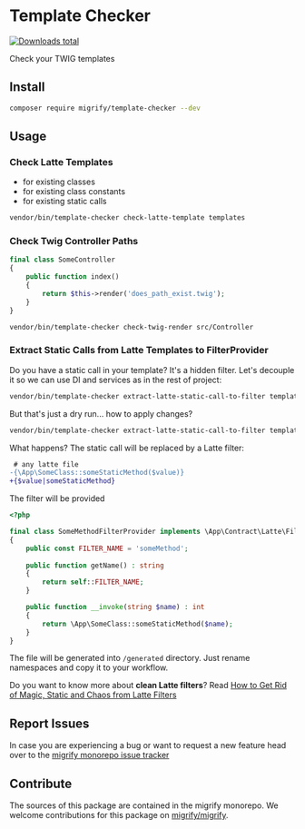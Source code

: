 # Template Checker

[![Downloads total](https://img.shields.io/packagist/dt/migrify/template-checker.svg?style=flat-square)](https://packagist.org/packages/migrify/template-checker/stats)

Check your TWIG templates

## Install

```bash
composer require migrify/template-checker --dev
```

## Usage

### Check Latte Templates

- for existing classes
- for existing class constants
- for existing static calls

```bash
vendor/bin/template-checker check-latte-template templates 
```

### Check Twig Controller Paths

```php
final class SomeController
{
    public function index()
    {
        return $this->render('does_path_exist.twig');
    }
}
```

```bash
vendor/bin/template-checker check-twig-render src/Controller 
```

### Extract Static Calls from Latte Templates to FilterProvider

Do you have a static call in your template? It's a hidden filter. Let's decouple it so we can use DI and services as in the rest of project:

```bash
vendor/bin/template-checker extract-latte-static-call-to-filter templates
```

But that's just a dry run... how to apply changes?

```bash 
vendor/bin/template-checker extract-latte-static-call-to-filter templates --fix 
```

What happens? The static call will be replaced by a Latte filter:

```diff
 # any latte file
-{\App\SomeClass::someStaticMethod($value)}
+{$value|someStaticMethod}
```

The filter will be provided 

```php
<?php

final class SomeMethodFilterProvider implements \App\Contract\Latte\FilterProviderInterface
{
    public const FILTER_NAME = 'someMethod';
    
    public function getName() : string
    {
        return self::FILTER_NAME;
    }

    public function __invoke(string $name) : int
    {
        return \App\SomeClass::someStaticMethod($name);
    }
}
```

The file will be generated into `/generated` directory. Just rename namespaces and copy it to your workflow.   

Do you want to know more about **clean Latte filters**? Read [How to Get Rid of Magic, Static and Chaos from Latte Filters](https://tomasvotruba.com/blog/2020/08/17/how-to-get-rid-of-magic-static-and-chaos-from-latte-filters/)  

## Report Issues

In case you are experiencing a bug or want to request a new feature head over to the [migrify monorepo issue tracker](https://github.com/migrify/migrify/issues)

## Contribute

The sources of this package are contained in the migrify monorepo. We welcome contributions for this package on [migrify/migrify](https://github.com/migrify/migrify).
